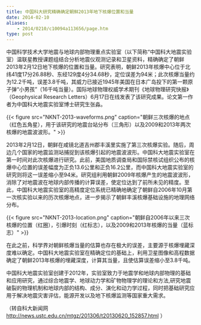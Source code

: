 ```yaml
---
title: 中国科大研究精确确定朝鲜2013年地下核爆位置和当量
date: 2014-02-10
aliases:
    - 2014/0210/c10094a113656/page.htm
type: post
---
```


中国科学技术大学地震与地球内部物理重点实验室（以下简称“中国科大地震实验室）温联星教授课题组结合分析地震仪观测记录和卫星资料，精确确定了朝鲜2013年2月12日地下核爆的位置和当量。研究表明，朝鲜2013年核爆中心位于北纬41度17分26.88秒、东经129度4分34.68秒，定位误差为94米；此次核爆当量约为12.2千吨，误差3.8千吨，其威力已接近1945年美国在日本广岛投下的第一颗原子弹“小男孩”（16千吨当量）。国际地球物理权威学术期刊《地球物理研究快报》（Geophysical Research Letters）6月17日在线发表了该研究成果。论文第一作者为中国科大地震实验室博士研究生张淼。

{{< figure src="NKNT-2013-waveforms.png" caption="朝鲜三次核爆的地点（红色五角星），用于该研究的地震台站分布（三角形）以及2009和2013年两次核爆的地震波波形。" >}}

2013年2月12日，朝鲜在咸镜北道吉州郡丰溪里实施了第三次核爆实验。随后，周边几个国家的地震监测站捕捉到该核爆引起的地震波波形。中国科大地震实验室在第一时间对此次核爆进行研究。此前，美国地质调查局和国际禁核试组织公布的核爆中心位置的误差幅度为正负13.6公里和正负16.2公里，而中国科大地震实验室的研究则将这一误差缩小至94米。研究组利用朝鲜2009年核爆产生的地震波波形，消除了对地震波在地球内部传播的计算误差，使定位达到了前所未见的精度。至此，中国科大地震实验室的高精度定位系统已精确地确定了朝鲜自2006年10月第一次核实验以来的历次核爆地点，进一步揭示了朝鲜丰溪核爆基础设施的地理网络分布。

{{< figure src="NKNT-2013-location.png" caption="朝鲜自2006年以来三次核爆的位置（红圈），引爆时刻（红标志），以及2009和2013年核爆的当量（蓝标志）" >}}

在此之前，科学界对朝鲜核爆当量的估算也存在极大的误差，主要源于核爆埋藏深度难以确定。中国科大地震实验室在精确定位的基础上，利用卫星图像和高程数据确定了朝鲜2013年核爆的埋藏深度，计算其当量，且使估算误差缩小至3.8千吨。

中国科大地震实验室创建于2012年，实验室致力于地震学和地球内部物理的基础和应用研究，通过综合地震学、地球动力学和矿物物理学的理论和方法,研究地震破裂的物理机制和地球内部的结构、成分、演化和动力学过程，同时把基础研究应用于解决地震灾害评估，能源开发以及地下核爆监测等国家重大需求。

（转自科大新闻网 http://news.ustc.edu.cn/mtgz/201306/t20130620_152857.html ）
